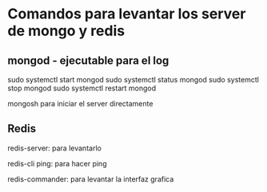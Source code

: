 # Comandos para levantar los server de mongo y redis

## mongod - ejecutable para el log

sudo systemctl start mongod
sudo systemctl status mongod
sudo systemctl stop mongod
sudo systemctl restart mongod

mongosh para iniciar el server directamente

## Redis

redis-server: para levantarlo

redis-cli ping: para hacer ping

redis-commander: para levantar la interfaz grafica
